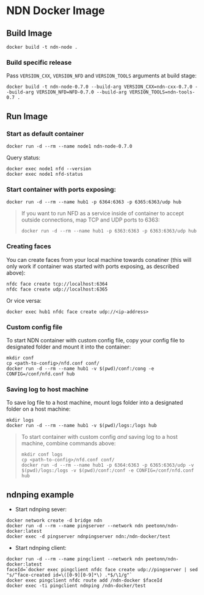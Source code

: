 # NDN Docker Image

## Build Image

```
docker build -t ndn-node .
```

### Build specific release

Pass `VERSION_CXX`, `VERSION_NFD` and `VERSION_TOOLS` arguments at build stage:

```
docker build -t ndn-node-0.7.0 --build-arg VERSION_CXX=ndn-cxx-0.7.0 --build-arg VERSION_NFD=NFD-0.7.0 --build-arg VERSION_TOOLS=ndn-tools-0.7 .
```

## Run Image

### Start as default container

```
docker run -d --rm --name node1 ndn-node-0.7.0
```

Query status:

```
docker exec node1 nfd --version
docker exec node1 nfd-status
```

### Start container with ports exposing:

```
docker run -d --rm --name hub1 -p 6364:6363 -p 6365:6363/udp hub
``` 

> If you want to run NFD as a service inside of container to accept outside connections, map TCP and UDP ports to 6363:
> ```
> docker run -d --rm --name hub1 -p 6363:6363 -p 6363:6363/udp hub
> ```

### Creating faces

You can create faces from your local machine towards conatiner (this will only work if container was started with ports exposing, as described above):

```
nfdc face create tcp://localhost:6364
nfdc face create udp://localhost:6365
```

Or vice versa:

```
docker exec hub1 nfdc face create udp://<ip-address>
```

### Custom config file

To start NDN container with custom config file, copy your config file to designated folder and mount it into the container:

```
mkdir conf
cp <path-to-config>/nfd.conf conf/
docker run -d --rm --name hub1 -v $(pwd)/conf:/cong -e CONFIG=/conf/nfd.conf hub
```

### Saving log to host machine

To save log file to a host machine, mount logs folder into a designated folder on a host machine:

```
mkdir logs
docker run -d --rm --name hub1 -v $(pwd)/logs:/logs hub
```

> To start container with custom config *and* saving log to a host machine, combine commands above:
> ```
> mkdir conf logs
> cp <path-to-config>/nfd.conf conf/
> docker run -d --rm --name hub1 -p 6364:6363 -p 6365:6363/udp -v $(pwd)/logs:/logs -v $(pwd)/conf:/conf -e CONFIG=/conf/nfd.conf hub
> ```

## ndnping example

* Start ndnping sever:
```
docker network create -d bridge ndn
docker run -d --rm --name pingserver --network ndn peetonn/ndn-docker:latest 
docker exec -d pingserver ndnpingserver ndn:/ndn-docker/test
```

* Start ndnping client:
```
docker run -d --rm --name pingclient --network ndn peetonn/ndn-docker:latest
faceId=`docker exec pingclient nfdc face create udp://pingserver | sed "s/^face-created id=\([0-9][0-9]*\) .*$/\1/g"`
docker exec pingclient nfdc route add /ndn-docker $faceId 
docker exec -ti pingclient ndnping /ndn-docker/test
```
